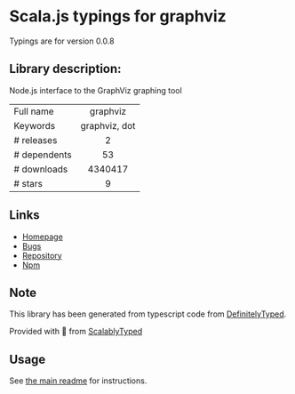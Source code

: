 
# Scala.js typings for graphviz

Typings are for version 0.0.8

## Library description:
Node.js interface to the GraphViz graphing tool

|                    |                 |
| ------------------ | :-------------: |
| Full name          | graphviz |
| Keywords           | graphviz, dot |
| # releases         | 2 |
| # dependents       | 53 |
| # downloads        | 4340417 |
| # stars            | 9 |

## Links
- [Homepage](http://algorithmique.net/)
- [Bugs](https://github.com/glejeune/node-graphviz/issues)
- [Repository](https://github.com/glejeune/node-graphviz)
- [Npm](https://www.npmjs.com/package/graphviz)
    


## Note
This library has been generated from typescript code from [DefinitelyTyped](https://definitelytyped.org).

Provided with :purple_heart: from [ScalablyTyped](https://github.com/oyvindberg/ScalablyTyped)

## Usage
See [the main readme](../../readme.md) for instructions.


